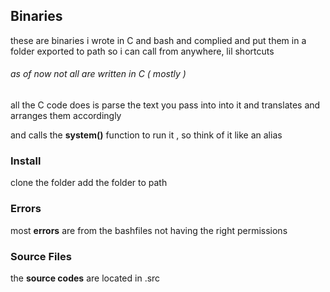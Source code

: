 ## Binaries

these are binaries i wrote in C and bash and complied and put them in a folder exported to path so i can call from anywhere, lil shortcuts

###### as of now not all are written in C ( mostly )

all the C code does is parse the text you pass into into it and translates and arranges them accordingly

and calls the **system()** function to run it , so think of it like an alias

### Install

clone the folder add the folder to path

### Errors

most **errors** are from the bashfiles not having the right permissions

### Source Files

the **source codes** are located in .src
